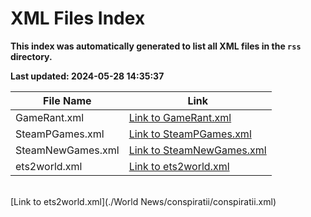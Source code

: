 # XML Files Index
**This index was automatically generated to list all XML files in the `rss` directory.**

**Last updated: 2024-05-28 14:35:37**

| File Name | Link |
|-----------|------|
| GameRant.xml | [Link to GameRant.xml](./GameRant.xml) |
| SteamPGames.xml | [Link to SteamPGames.xml](./SteamPGames.xml) |
| SteamNewGames.xml | [Link to SteamNewGames.xml](./SteamNewGames.xml) |
| ets2world.xml | [Link to ets2world.xml](./ets2world.xml) |

<br>
[Link to ets2world.xml](./World News/conspiratii/conspiratii.xml)
